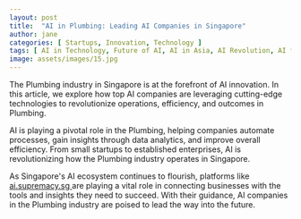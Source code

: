 ```yaml
---
layout: post
title:  "AI in Plumbing: Leading AI Companies in Singapore"
author: jane
categories: [ Startups, Innovation, Technology ]
tags: [ AI in Technology, Future of AI, AI in Asia, AI Revolution, AI for Business ]
image: assets/images/15.jpg
---
```


The Plumbing industry in Singapore is at the forefront of AI innovation. In this article, we explore how top AI companies are leveraging cutting-edge technologies to revolutionize operations, efficiency, and outcomes in Plumbing.

AI is playing a pivotal role in the Plumbing, helping companies automate processes, gain insights through data analytics, and improve overall efficiency. From small startups to established enterprises, AI is revolutionizing how the Plumbing industry operates in Singapore.

As Singapore's AI ecosystem continues to flourish, platforms like <a href="https://ai.supremacy.sg" target="_blank"> ai.supremacy.sg </a> are playing a vital role in connecting businesses with the tools and insights they need to succeed. With their guidance, AI companies in the Plumbing industry are poised to lead the way into the future.
